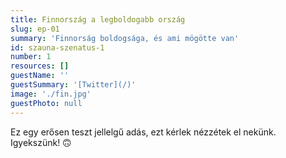 ```yaml
---
title: Finnország a legboldogabb ország 
slug: ep-01
summary: 'Finnorság boldogsága, és ami mögötte van'
id: szauna-szenatus-1
number: 1
resources: []
guestName: ''
guestSummary: '[Twitter](/)'
image: './fin.jpg'
guestPhoto: null
---
```


Ez egy erősen teszt jellelgű adás, ezt kérlek nézzétek el nekünk. Igyekszünk! 🙃
